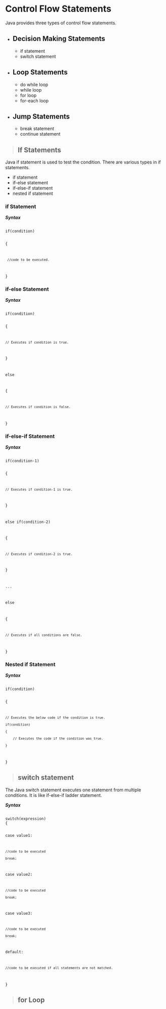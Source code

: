 # Control Flow Statements

Java provides three types of control flow statements.

- ## Decision Making Statements
    - if statement
    - switch statement
- ## Loop Statements
    - do while loop
    - while loop
    - for loop
    - for-each loop
- ## Jump Statements
    - break statement
    - continue statement


> ## If Statements
Java if statement is used to test the condition.
There are various types in if statements.
- if statement
- if-else statement
- if-else-if statement
- nested if statement 


### **if Statement**

***Syntax***

<code>
if(condition)

{

     //code to be executed.

}
</code>

### **if-else Statement**

***Syntax***

<code>
if(condition)

{

    // Executes if condition is true.

}

else

{

    // Executes if condition is false.

}
</code>

### **if-else-if Statement**

***Syntax***

<code>
if(condition-1)

{

    // Executes if condition-1 is true.

}

else if(condition-2)

{

    // Executes if condition-2 is true.

}


...


else

{

    // Executes if all conditions are false.

}
</code>

### **Nested if Statement**

***Syntax***

<code>
if(condition)

{

    // Executes the below code if the condition is true.
    
    if(condition)
    
    {
    
        // Executes the code if the condition was true.
    
    }

}
</code>

> ## switch statement

The Java switch statement executes one statement from multiple conditions. It is like if-else-if ladder statement.

***Syntax***

<code>
switch(expression)
{

case value1:

    //code to be executed

    break;

case value2:

    //code to be executed

    break;

case value3:

    //code to be executed

    break;

default:

    //code to be executed if all statements are not matched.
    
}
</code>

> ## for Loop

